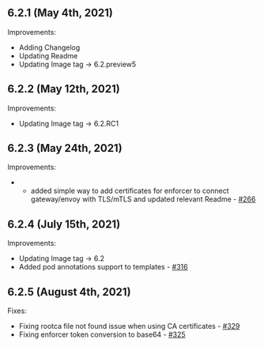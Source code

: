 ## 6.2.1 (May 4th, 2021)

Improvements:
* Adding Changelog
* Updating Readme
* Updating Image tag ->  6.2.preview5

## 6.2.2 (May 12th, 2021)

Improvements:
* Updating Image tag -> 6.2.RC1

## 6.2.3 (May 24th, 2021)

Improvements:
* * added simple way to add certificates for enforcer to connect gateway/envoy with TLS/mTLS and updated relevant Readme - [#266](https://github.com/aquasecurity/aqua-helm/pull/266)

## 6.2.4 (July 15th, 2021)

Improvements:
* Updating Image tag -> 6.2
* Added pod annotations support to templates - [#316](https://github.com/aquasecurity/aqua-helm/pull/316)

## 6.2.5 (August 4th, 2021)

Fixes:
* Fixing rootca file not found issue when using CA certificates - [#329](https://github.com/aquasecurity/aqua-helm/pull/329)
* Fixing enforcer token conversion to base64 - [#325](https://github.com/aquasecurity/aqua-helm/pull/325)
